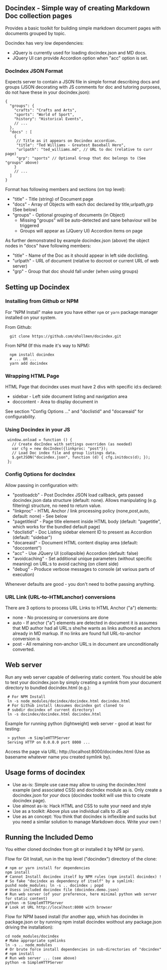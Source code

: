 ## Docindex - Simple way of creating Markdown Doc collection pages

Provides a basic toolkit for building simple markdown document pages
with documents grouped by topic.

Docindex has very low dependencies:
- JQuery is currently used for loading docindex.json and MD docs.
- JQuery UI can provide Accordion option when "acc" option is set.

### DocIndex JSON Format

Expects server to contain a JSON file in simple format describing
docs and groups (JSON decorating with JS comments for doc and tutoring purposes, do not have these in your docindex.json):
```
{
  "groups": {
    "crafts": "Crafts and Arts",
    "sports": "World of Sport",
    "history": "Historical Events",
    // ...
  },
  "docs" : [
    {
     // Title as it appears on Docindex accordion.
     "title": "Ted Williams - Greatest Baseball Hero", 
     "urlpath": "ted_williams.md", // URL to doc (relative to curr page)
     "grp": "sports" // Optional Group that doc belongs to (See "groups" above)
    }
    // ...
  ]
}
```

Format has following members and sections (on top level):

- "title"  - Title (string) of Document page
- "docs"   - Array of Objects with each doc declared by title,urlpath,grp (See below)
- "groups" - Optional grouping of documents (in Object)
  - Missing "groups" will be auto-detected and sane behaviour will be
    triggered
  - Groups will appear as (JQuery UI) Accordion items on page

As further demonstrated by example docindex.json (above) the object nodes in "docs" have
following members:

- "title"   - Name of the Doc as it should appear in left side doclisting.
- "urlpath" - URL of document (relative to docroot or current URL of web server)
- "grp"     - Group that doc should fall under (when using groups)

## Setting up Docindex

### Installing from Github or NPM

For "NPM Install" make sure you have either `npm` or `yarn` package manager installed on your system.

From Github:

      git clone https://github.com/ohollmen/docindex.git

From NPM (If this made it's way to NPM):

      npm install docindex
      # ... OR ...
      yarn add docindex

### Wrapping HTML Page

HTML Page that docindex uses must have 2 divs with specific id:s declared:
- sidebar - Left side document listing and navigation area
- doccontent - Area to display document in

See section "Config Options ..." and "doclistid" and "docareaid" for configurability.

### Using Docindex in your JS

     window.onload = function () {
       // Create docIndex with settings overriden (as needed)
       var cfg = new docIndex({linkproc: "post"});
       // Load Doc index file and group listings data.
       $.getJSON("docindex.json", function (d) { cfg.initdocs(d); });
     };

### Config Options for docIndex

Allow passing in configuration with:

- "postloadcb" - Post DocIndex JSON load callback, gets passed docindex.json data structure (default: none). Allows manipulating (e.g. filtering) structure, no need to return value.
- "linkproc" - HTML Anchor / link processing policy (none,post,auto, default: none) - See below
- "pagetitleid" - Page title element inside HTML body (default: "pagetitle", which works for the bundled default page)
- "doclistid" - Doc Listing sidebar element ID to present as Accordion (default: "sidebar")
- "docareaid" -  Document HTML content display area (default: "doccontent")
- "acc" - Use JQuery UI (collapsible) Accordion (default: false)
- "avoidcaching" - Set additional unique parameters (without specific meaning) on URL:s
   to avoid caching (on client side)
- "debug" - Produce verbose messages to console (at various parts of execution)

Whenever defaults are good - you don't need to bothe passing anything.

### URL Link (URL-to-HTMLanchor) conversions

There are 3 options to process URL Links to HTML Anchor ("a") elements:

- none - No processing or conversions are done
- auto - If anchor ("a") elements are detected in document it is assumes that MD author
    had all URL:s she/he wants as links authored as anchors already in MD markup. If no
    links are found full URL-to-anchor conversion is 
- post - All remaining non-anchor URL:s in document are unconditionally converted.

## Web server

Run any web server capable of delivering static content.
You should be able to test your docindex.json by simply creating a symlink from your document directory to bundled docindex.html (e.g.):

     # For NPM Install
     ln -s node_modules/docindex/docindex.html docindex.html
     # For Github install (Assumes docindex got cloned to
     # subdir docindex of current directory)
     ln -s docindex/docindex.html docindex.html

Example for running python (lightweight) web server - good at least for testing:

     > python -m SimpleHTTPServer
     Serving HTTP on 0.0.0.0 port 8000 ...


Access the page via URL: http://localhost:8000/docindex.html (Use as basename whatever
name you created symlink by).

## Usage forms of docindex

- Use as-is: Simple use case may allow to using the docindex.html example (and associated CSS) and docIndex module as is. Only create a docindex.json for *your* docs (docindex toolkit will use this to create docindex page).
- Use almost as-is: Hack HTML and CSS to suite your need and style
- Use as a toolkit: Above plus use individual calls to JS api
- Use as an concept: You think that docindex is inflexible and sucks but
  you need a similar solution to manage Markdown docs. Write your own !

## Running the Included Demo

You either cloned docIndex from git or installed it by NPM (or yarn).

Flow for Git Install, run in the top level ("docindex") directory of the clone:
    
    # npm or yarn install for dependencies
    npm install
    # Cannot Install docindex itself by NPM rules (npm install docindex) !
    # So fake "docindex as dependency of itself" by a symlink:
    pushd node_modules; ln -s .. docindex ; popd
    # Usess included docindex file (docindex.demo.json)
    # Run web server (of your preference, here minimal python web server for static content)
    python -m SimpleHTTPServer
    # Look at URL http://localhost:8000 with browser

Flow for NPM based install (for another app, which has docindex in package.json or by running npm install docindex woithout any
package.json driving the installation):

    cd node_modules/docindex
    # Make appropriate symlinks
    ln -s .. node_modules
    # Or brute force install dependencies in sub-directories of "docindex"
    # npm install
    # Run web server ... (see above)
    python -m SimpleHTTPServer


